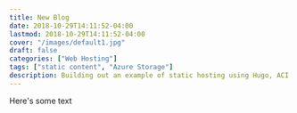 ```yaml
---
title: New Blog
date: 2018-10-29T14:11:52-04:00
lastmod: 2018-10-29T14:11:52-04:00
cover: "/images/default1.jpg"
draft: false
categories: ["Web Hosting"]
tags: ["static content", "Azure Storage"]
description: Building out an example of static hosting using Hugo, ACI and Azure Storage
---
```

Here's some text
